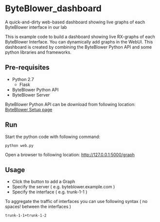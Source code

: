 # ByteBlower_dashboard
A quick-and-dirty web-based dashboard showing live graphs of each ByteBlower interface in our lab

This is example code to build a dashboard showing live RX-graphs of each ByteBlower Interface. You can dynamically add graphs in the WebUI. This dashboard is created by combining the ByteBlower Python API and some python libraries and frameworks.

## Pre-requisites

* Python 2.7
  * Flask
* ByteBlower Python API
* ByteBlower Server


ByteBlower Python API can be download from following location: [ByteBlower Setup page](http://setup.byteblower.com)

## Run

Start the python code with following command:

```
python web.py
```
Open a browser to following location: http://127.0.0.1:5000/graph

## Usage
* Click the button to add a Graph
* Specify the server ( e.g. byteblower.example.com )
* Specify the interface ( e.g. trunk-1-1 )

To aggregate the traffic of interfaces you can use following syntax ( no spaces! between the interfaces )
```
trunk-1-1+trunk-1-2
```
